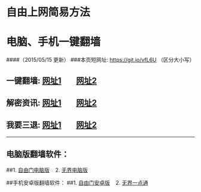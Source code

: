 # 自由上网简易方法
# 电脑、手机一键翻墙
####（2015/05/15 更新）
###本页短网址: https://git.io/vfL6U （区分大小写）

## 一键翻墙: <a href="https://d2g1qjq283gw8u.cloudfront.net" target="_blank">网址1</a>&nbsp;&nbsp;&nbsp;&nbsp;&nbsp;&nbsp;&nbsp;&nbsp;<a href="https://d3e6qfhusa3vhe.cloudfront.net" target="_blank">网址2</a>

## 解密资讯: <a href="https://d2g1qjq283gw8u.cloudfront.net/zhen99" target="_blank">网址1</a>&nbsp;&nbsp;&nbsp;&nbsp;&nbsp;&nbsp;&nbsp;&nbsp;<a href="https://d3e6qfhusa3vhe.cloudfront.net/zhen99" target="_blank">网址2</a>

## 我要三退: <a href="https://d2g1qjq283gw8u.cloudfront.net/zs.php/url/d29duwb7un2osd.cloudfront.net/8" target="_blank">网址1</a>&nbsp;&nbsp;&nbsp;&nbsp;&nbsp;&nbsp;&nbsp;&nbsp;<a href="https://dvlkyogqbetr1.cloudfront.net/ogST.aspx" target="_blank">网址2</a>

-------------------------------------------------------------

## 电脑版翻墙软件：
##1. <a href="https://d3b07nb9ldi3br.cloudfront.net/fga01.php?fid=fg753p.zip" target="_blank">自由门电脑版</a>&nbsp;&nbsp;&nbsp;&nbsp;2. <a href="https://d3b07nb9ldi3br.cloudfront.net/fga01.php?fid=u1405.zip" target="_blank">无界电脑版</a>

##手机安卓版翻墙软件：
##1. <a href="https://d3b07nb9ldi3br.cloudfront.net/fga01.php?fid=fgma32.apk" target="_blank">自由门安卓版</a>&nbsp;&nbsp;&nbsp;&nbsp;2. <a href="https://d3b07nb9ldi3br.cloudfront.net/fga01.php?fid=um3.1.apk" target="_blank">无界一点通</a>
